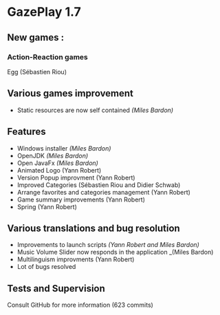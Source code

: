 # GazePlay 1.7

## New games :

### Action-Reaction games

Egg (Sébastien Riou)

## Various games improvement

* Static resources are now self contained _(Miles Bardon)_

## Features

* Windows installer _(Miles Bardon)_
* OpenJDK _(Miles Bardon)_
* Open JavaFx _(Miles Bardon)_
* Animated Logo (Yann Robert)
* Version Popup improvment (Yann Robert)
* Improved Categories (Sébastien Riou and Didier Schwab)
* Arrange favorites and categories management (Yann Robert)
* Game summary improvements (Yann Robert)
* Spring (Yann Robert)

## Various translations and bug resolution

* Improvements to launch scripts _(Yann Robert and Miles Bardon)_
* Music Volume Slider now responds in the application _(Miles Bardon)
* Multilinguism improvments (Yann Robert)
* Lot of bugs resolved

## Tests and Supervision

Consult GitHub for more information (623 commits)
